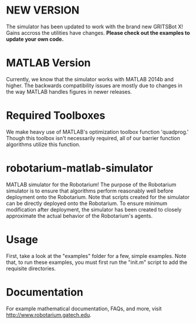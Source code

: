 # NEW VERSION

The simulator has been updated to work with the brand new GRITSBot X!  Gains accross the utilities have changes.  **Please check out the examples to update your own code.**

# MATLAB Version 

Currently, we know that the simulator works with MATLAB 2014b and higher.  The backwards compatibility issues are mostly due to changes in the way MATLAB handles figures in newer releases.

# Required Toolboxes 

We make heavy use of MATLAB's optimization toolbox function 'quadprog.'  Though this toolbox isn't necessarily required, all of our barrier function algorithms utilize this function.

# robotarium-matlab-simulator
MATLAB simulator for the Robotarium!  The purpose of the Robotarium simulator is to ensure that algorithms perform reasonably well before deployment onto the Robotarium.  Note that scripts created for the simulator can be directly deployed onto the Robotarium.  To ensure minimum modification after deployment, the simulator has been created to closely approximate the actual behavior of the Robotarium's agents. 

# Usage 

First, take a look at the "examples" folder for a few, simple examples.  Note that, to run these examples, you must first run the "init.m" script to add the requisite directories.  

# Documentation 

For example mathematical documentation, FAQs, and more, visit http://www.robotarium.gatech.edu.
